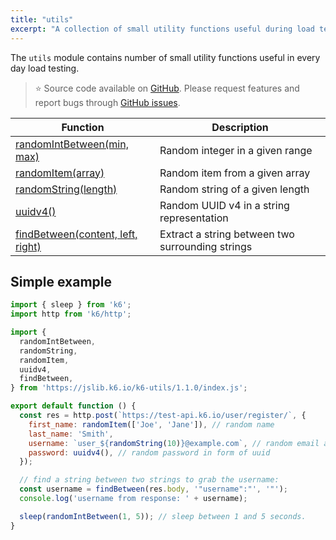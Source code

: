 ```yaml
---
title: "utils"
excerpt: "A collection of small utility functions useful during load testing with k6. "
---
```


The `utils` module contains number of small utility functions useful in every day load testing. 

> ⭐️ Source code available on [GitHub](https://github.com/k6io/k6-jslib-utils). 
> Please request features and report bugs through [GitHub issues](https://github.com/k6io/k6-jslib-utils/issues).





| Function | Description |
| -------- | ----------- |
| [randomIntBetween(min, max)](/javascript-api/jslib/utils/randomintbetween-min-max)  | Random integer in a given range |
| [randomItem(array)](/javascript-api/jslib/utils/randomitem-array)  | Random item from a given array |
| [randomString(length)](/javascript-api/jslib/utils/randomstring-length)  | Random string of a given length |
| [uuidv4()](/javascript-api/jslib/utils/uuidv4)  | Random UUID v4 in a string representation |
| [findBetween(content, left, right)](/javascript-api/jslib/utils/findbetween-content-left-right)  | Extract a string between two surrounding strings |


## Simple example

<CodeGroup labels={[]}>

```javascript
import { sleep } from 'k6';
import http from 'k6/http';

import {
  randomIntBetween,
  randomString,
  randomItem,
  uuidv4,
  findBetween,
} from 'https://jslib.k6.io/k6-utils/1.1.0/index.js';

export default function () {
  const res = http.post(`https://test-api.k6.io/user/register/`, {
    first_name: randomItem(['Joe', 'Jane']), // random name
    last_name: 'Smith',
    username: `user_${randomString(10)}@example.com`, // random email address,
    password: uuidv4(), // random password in form of uuid
  });

  // find a string between two strings to grab the username:
  const username = findBetween(res.body, '"username":"', '"');
  console.log('username from response: ' + username);

  sleep(randomIntBetween(1, 5)); // sleep between 1 and 5 seconds.
}
```

</CodeGroup>
